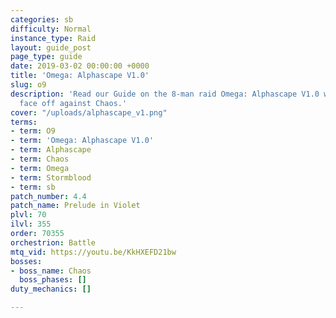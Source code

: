 ```yaml
---
categories: sb
difficulty: Normal
instance_type: Raid
layout: guide_post
page_type: guide
date: 2019-03-02 00:00:00 +0000
title: 'Omega: Alphascape V1.0'
slug: o9
description: 'Read our Guide on the 8-man raid Omega: Alphascape V1.0 where you''ll
  face off against Chaos.'
cover: "/uploads/alphascape_v1.png"
terms:
- term: O9
- term: 'Omega: Alphascape V1.0'
- term: Alphascape
- term: Chaos
- term: Omega
- term: Stormblood
- term: sb
patch_number: 4.4
patch_name: Prelude in Violet
plvl: 70
ilvl: 355
order: 70355
orchestrion: Battle
mtq_vid: https://youtu.be/KkHXEFD21bw
bosses:
- boss_name: Chaos
  boss_phases: []
duty_mechanics: []

---
```

